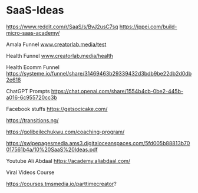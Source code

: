 # SaaS-Ideas

https://www.reddit.com/r/SaaS/s/BvJ2usC7sq
https://ippei.com/build-micro-saas-academy/

Amala Funnel
www.creatorlab.media/test

Health Funnel
www.creatorlab.media/health

Health Ecomm Funnel
https://systeme.io/funnel/share/31469463b29339432d3bdb9be22db2d0db2e618

ChatGPT Prompts
https://chat.openai.com/share/1554b4cb-0be2-445b-a016-6c955720cc3b

Facebook stuffs
https://getsocicake.com/

https://transitions.ng/

https://golibeilechukwu.com/coaching-program/

https://swipepagesmedia.ams3.digitaloceanspaces.com/5fd005b88813b70017561b4a/10%20SaaS%20Ideas.pdf



Youtube Ali Abdaal
https://academy.aliabdaal.com/


Viral Videos Course 

https://courses.tmsmedia.io/parttimecreator?

 





